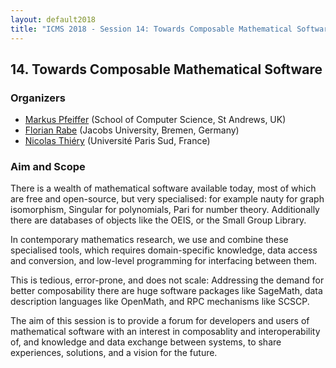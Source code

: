 ```yaml
---
layout: default2018
title: "ICMS 2018 - Session 14: Towards Composable Mathematical Software"
---
```

## 14. Towards Composable Mathematical Software

### Organizers

*   [Markus Pfeiffer](mailto:markus.pfeiffer@st-andrews.ac.uk) (School of Computer Science, St Andrews, UK)
*   [Florian Rabe](mailto:f.rabe@jacobs-university.de) (Jacobs University, Bremen, Germany)
*   [Nicolas Thiéry](mailto:Nicolas.Thiery@u-psud.fr) (Université Paris Sud, France)


### Aim and Scope

There is a wealth of mathematical software available today, most of which are
  free and open-source, but very specialised: for example nauty for graph
  isomorphism, Singular for polynomials, Pari for number theory. Additionally
  there are databases of objects like the OEIS, or the Small Group Library.
  
  In contemporary mathematics research, we use and combine these specialised
  tools, which requires domain-specific knowledge, data access and conversion,
  and low-level programming for interfacing between them.

  This is tedious, error-prone, and does not scale: Addressing the demand for
  better composability there are huge software packages like SageMath, data
  description languages like OpenMath, and RPC mechanisms like SCSCP.

  The aim of this session is to provide a forum for developers and users of
  mathematical software with an interest in composablity and interoperability of,
  and knowledge and data exchange between systems, to share experiences, solutions,
  and a vision for the future.


